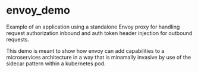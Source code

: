 # envoy_demo

Example of an application using a standalone Envoy proxy for handling request authorization inbound and auth token header injection for outbound requests.

This demo is meant to show how envoy can add capabilities to a microservices architecture in a way that is minamally invasive by use of the sidecar pattern within a kubernetes pod.